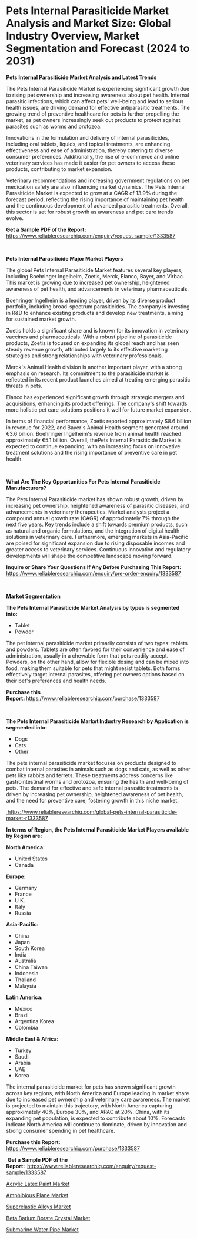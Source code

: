 <p><h1>Pets Internal Parasiticide Market Analysis and Market Size: Global Industry Overview, Market Segmentation and Forecast (2024 to 2031)</h1></p><p><strong>Pets Internal Parasiticide Market Analysis and Latest Trends</strong></p>
<p><p>The Pets Internal Parasiticide Market is experiencing significant growth due to rising pet ownership and increasing awareness about pet health. Internal parasitic infections, which can affect pets' well-being and lead to serious health issues, are driving demand for effective antiparasitic treatments. The growing trend of preventive healthcare for pets is further propelling the market, as pet owners increasingly seek out products to protect against parasites such as worms and protozoa.</p><p>Innovations in the formulation and delivery of internal parasiticides, including oral tablets, liquids, and topical treatments, are enhancing effectiveness and ease of administration, thereby catering to diverse consumer preferences. Additionally, the rise of e-commerce and online veterinary services has made it easier for pet owners to access these products, contributing to market expansion.</p><p>Veterinary recommendations and increasing government regulations on pet medication safety are also influencing market dynamics. The Pets Internal Parasiticide Market is expected to grow at a CAGR of 13.9% during the forecast period, reflecting the rising importance of maintaining pet health and the continuous development of advanced parasitic treatments. Overall, this sector is set for robust growth as awareness and pet care trends evolve.</p></p>
<p><strong>Get a Sample PDF of the Report:&nbsp;</strong> <a href="https://www.reliableresearchiq.com/enquiry/request-sample/1333587?utm_campaign=99&utm_medium=2&utm_source=Github&utm_content=ia&utm_term=12122024&utm_id=pets-internal-parasiticide">https://www.reliableresearchiq.com/enquiry/request-sample/1333587</a></p>
<p>&nbsp;</p>
<p><strong>Pets Internal Parasiticide Major Market Players</strong></p>
<p><p>The global Pets Internal Parasiticide Market features several key players, including Boehringer Ingelheim, Zoetis, Merck, Elanco, Bayer, and Virbac. This market is growing due to increased pet ownership, heightened awareness of pet health, and advancements in veterinary pharmaceuticals.</p><p>Boehringer Ingelheim is a leading player, driven by its diverse product portfolio, including broad-spectrum parasiticides. The company is investing in R&D to enhance existing products and develop new treatments, aiming for sustained market growth.</p><p>Zoetis holds a significant share and is known for its innovation in veterinary vaccines and pharmaceuticals. With a robust pipeline of parasiticide products, Zoetis is focused on expanding its global reach and has seen steady revenue growth, attributed largely to its effective marketing strategies and strong relationships with veterinary professionals.</p><p>Merck's Animal Health division is another important player, with a strong emphasis on research. Its commitment to the parasiticide market is reflected in its recent product launches aimed at treating emerging parasitic threats in pets.</p><p>Elanco has experienced significant growth through strategic mergers and acquisitions, enhancing its product offerings. The company's shift towards more holistic pet care solutions positions it well for future market expansion.</p><p>In terms of financial performance, Zoetis reported approximately $8.6 billion in revenue for 2022, and Bayer's Animal Health segment generated around €3.6 billion. Boehringer Ingelheim's revenue from animal health reached approximately €5.1 billion. Overall, thePets Internal Parasiticide Market is expected to continue expanding, with an increasing focus on innovative treatment solutions and the rising importance of preventive care in pet health.</p></p>
<p>&nbsp;</p>
<p><strong>What Are The Key Opportunities For Pets Internal Parasiticide Manufacturers?</strong></p>
<p><p>The Pets Internal Parasiticide market has shown robust growth, driven by increasing pet ownership, heightened awareness of parasitic diseases, and advancements in veterinary therapeutics. Market analysts project a compound annual growth rate (CAGR) of approximately 7% through the next five years. Key trends include a shift towards premium products, such as natural and organic formulations, and the integration of digital health solutions in veterinary care. Furthermore, emerging markets in Asia-Pacific are poised for significant expansion due to rising disposable incomes and greater access to veterinary services. Continuous innovation and regulatory developments will shape the competitive landscape moving forward.</p></p>
<p><strong>Inquire or Share Your Questions If Any Before Purchasing This Report:</strong> <a href="https://www.reliableresearchiq.com/enquiry/pre-order-enquiry/1333587?utm_campaign=99&utm_medium=2&utm_source=Github&utm_content=ia&utm_term=12122024&utm_id=pets-internal-parasiticide">https://www.reliableresearchiq.com/enquiry/pre-order-enquiry/1333587</a></p>
<p>&nbsp;</p>
<p><strong>Market Segmentation</strong></p>
<p><strong>The Pets Internal Parasiticide Market Analysis by types is segmented into:</strong></p>
<p><ul><li>Tablet</li><li>Powder</li></ul></p>
<p><p>The pet internal parasiticide market primarily consists of two types: tablets and powders. Tablets are often favored for their convenience and ease of administration, usually in a chewable form that pets readily accept. Powders, on the other hand, allow for flexible dosing and can be mixed into food, making them suitable for pets that might resist tablets. Both forms effectively target internal parasites, offering pet owners options based on their pet's preferences and health needs.</p></p>
<p><strong>Purchase this Report:&nbsp;</strong><a href="https://www.reliableresearchiq.com/purchase/1333587?utm_campaign=99&utm_medium=2&utm_source=Github&utm_content=ia&utm_term=12122024&utm_id=pets-internal-parasiticide">https://www.reliableresearchiq.com/purchase/1333587</a></p>
<p>&nbsp;</p>
<p><strong>The Pets Internal Parasiticide Market Industry Research by Application is segmented into:</strong></p>
<p><ul><li>Dogs</li><li>Cats</li><li>Other</li></ul></p>
<p><p>The pets internal parasiticide market focuses on products designed to combat internal parasites in animals such as dogs and cats, as well as other pets like rabbits and ferrets. These treatments address concerns like gastrointestinal worms and protozoa, ensuring the health and well-being of pets. The demand for effective and safe internal parasitic treatments is driven by increasing pet ownership, heightened awareness of pet health, and the need for preventive care, fostering growth in this niche market.</p></p>
<p><a href="https://www.reliableresearchiq.com/global-pets-internal-parasiticide-market-r1333587?utm_campaign=99&utm_medium=2&utm_source=Github&utm_content=ia&utm_term=12122024&utm_id=pets-internal-parasiticide">&nbsp;https://www.reliableresearchiq.com/global-pets-internal-parasiticide-market-r1333587</a></p>
<p><strong>In terms of Region, the Pets Internal Parasiticide Market Players available by Region are:</strong></p>
<p>
    <p> <strong> North America: </strong>
        <ul>
            <li>United States</li>
            <li>Canada</li>
        </ul>
        </p> 
    <p> <strong> Europe: </strong>
        <ul>
            <li>Germany</li>
            <li>France</li>
            <li>U.K.</li>
            <li>Italy</li>
            <li>Russia</li>
        </ul>
        </p> 
    <p> <strong> Asia-Pacific: </strong>
        <ul>
            <li>China</li>
            <li>Japan</li>
            <li>South Korea</li>
            <li>India</li>
            <li>Australia</li>
            <li>China Taiwan</li>
            <li>Indonesia</li>
            <li>Thailand</li>
            <li>Malaysia</li>
        </ul>
        </p> 
    <p> <strong> Latin America: </strong>
        <ul>
            <li>Mexico</li>
            <li>Brazil</li>
            <li>Argentina Korea</li>
            <li>Colombia</li>
        </ul>
        </p> 
    <p> <strong> Middle East & Africa: </strong>
        <ul>
            <li>Turkey</li>
            <li>Saudi</li>
            <li>Arabia</li>
            <li>UAE</li>
            <li>Korea</li>
        </ul>
    </p>
    </p>
<p><p>The internal parasiticide market for pets has shown significant growth across key regions, with North America and Europe leading in market share due to increased pet ownership and veterinary care awareness. The market is projected to maintain this trajectory, with North America capturing approximately 40%, Europe 30%, and APAC at 20%. China, with its expanding pet population, is expected to contribute about 10%. Forecasts indicate North America will continue to dominate, driven by innovation and strong consumer spending in pet healthcare.</p></p>
<p><strong>Purchase this Report: </strong><a href="https://www.reliableresearchiq.com/purchase/1333587?utm_campaign=99&utm_medium=2&utm_source=Github&utm_content=ia&utm_term=12122024&utm_id=pets-internal-parasiticide">https://www.reliableresearchiq.com/purchase/1333587</a></p>
<p>&nbsp;<strong>Get a Sample PDF of the Report:&nbsp;&nbsp;</strong><a href="https://www.reliableresearchiq.com/enquiry/request-sample/1333587?utm_campaign=99&utm_medium=2&utm_source=Github&utm_content=ia&utm_term=12122024&utm_id=pets-internal-parasiticide">https://www.reliableresearchiq.com/enquiry/request-sample/1333587</a></p>
<p><strong></strong></p>
<p><p><a href="https://www.linkedin.com/pulse/navigating-global-acrylic-latex-paint-market-landscape-trends-iob2c?utm_campaign=99&utm_medium=2&utm_source=Github&utm_content=ia&utm_term=12122024&utm_id=pets-internal-parasiticide">Acrylic Latex Paint Market</a></p><p><a href="https://www.linkedin.com/pulse/comprehensive-assessment-amphibious-plane-markets-129-cagrfrom-dvpfc?utm_campaign=99&utm_medium=2&utm_source=Github&utm_content=ia&utm_term=12122024&utm_id=pets-internal-parasiticide">Amphibious Plane Market</a></p><p><a href="https://www.linkedin.com/pulse/superelastic-alloys-market-trends-analysis-2024-2031-size-share-udnrc?utm_campaign=99&utm_medium=2&utm_source=Github&utm_content=ia&utm_term=12122024&utm_id=pets-internal-parasiticide">Superelastic Alloys Market</a></p><p><a href="https://www.linkedin.com/pulse/beta-barium-borate-crystal-market-rise-tracking-54-cagr-2024-2031-sri3c?utm_campaign=99&utm_medium=2&utm_source=Github&utm_content=ia&utm_term=12122024&utm_id=pets-internal-parasiticide">Beta Barium Borate Crystal Market</a></p><p><a href="https://www.linkedin.com/pulse/forecasting-submarine-water-pipe-market-expected-growth-rate-0d03c?utm_campaign=99&utm_medium=2&utm_source=Github&utm_content=ia&utm_term=12122024&utm_id=pets-internal-parasiticide">Submarine Water Pipe Market</a></p></p>